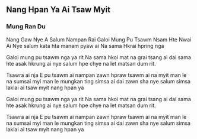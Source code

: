 ## Nang Hpan Ya Ai Tsaw Myit

### Mung Ran Du

Nang Gaw Nye A Salum Nampan Rai
Galoi Mung Pu Tsawm Nsam Hte Nwai Ai
Nye salum kata hta manam pyaw ai
Na sama Hkrai hpring nga

Galoi mung pu tsawm nga ya rit
Na sama hkoi mat na grai tsang ai
dai sama hte asak hkrung ai nye salum hpe
chye na let matsan dum rit.

Tsawra ai nja E
pu tsawm ai nampan zawn
hpraw tsawm ai na myit man le
na sumsai myi man le mungkan ting simsa ai
dai zawn sha nye salum simsa
laklai ai tsaw myit nang hpan ya

Galoi mung pu tsawm nga ya rit
Na sama hkoi mat na grai tsang ai
dai sama hte asak hkrung ai nye salum hpe
chye na let matsan dum rit.

Tsawra ai nja E
pu tsawm ai nampan zawn
hpraw tsawm ai na myit man le
na sumsai myi man le mungkan ting simsa ai
dai zawn sha nye salum simsa
laklai ai tsaw myit nang hpan ya
